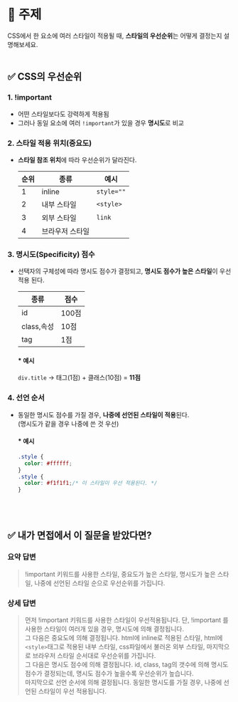 # 📝 주제
CSS에서 한 요소에 여러 스타일이 적용될 때, **스타일의 우선순위**는 어떻게 결정는지 설명해보세요.
<br></br>
## ✅ CSS의 우선순위
### 1. **!important**
- 어떤 스타일보다도 강력하게 적용됨
- 그러나 동일 요소에 여러 `!important`가 있을 경우 **명시도**로 비교

### 2. **스타일 적용 위치(중요도)** 
- **스타일 참조 위치**에 따라 우선순위가 달라진다.
  
  | 순위 | 종류 | 예시 |
  |---|---|---|
  | 1 | inline  | `style=""` |
  | 2 | 내부 스타일  | `<style>` |
  | 3 | 외부 스타일 | `link` |
  | 4 | 브라우저 스타일 |   |

### 3. **명시도(Specificity) 점수**
- 선택자의 구체성에 따라 명시도 점수가 결정되고, **명시도 점수가 높은 스타일**이 우선 적용 된다.

  | 종류 | 점수 |
  | --- | --- |
  | id | 100점 |
  | class,속성 | 10점 |
  | tag | 1점 |

  #### * 예시

  `div.title` → 태그(1점) + 클래스(10점) = **11점**

### 4. **선언 순서** 
- 동일한 명시도 점수를 가질 경우, **나중에 선언된 스타일이 적용**된다.  
  (명시도가 같을 경우 나중에 쓴 것 우선)

  #### * 예시
  ```css
  .style {
    color: #ffffff;
  }
  .style {
    color: #f1f1f1;/* 이 스타일이 우선 적용된다. */
  }
  ```

<br></br>
## ✅ 내가 면접에서 이 질문을 받았다면?
### 요약 답변
> !important 키워드를 사용한 스타일, 중요도가 높은 스타일, 명시도가 높은 스타일, 나중에 선언된 스타일 순으로 우선순위를 가집니다.
### 상세 답변
> 먼저 !important 키워드를 사용한 스타일이 우선적용됩니다. 단, !important 를 사용한 스타일이 여러개 있을 경우, 명시도에 의해 결정됩니다.  
> 그 다음은 중요도에 의해 결정됩니다. html에 inline로 적용된 스타일, html에 `<style>`태그로 적용된 내부 스타일, css파일에서 불러온 외부 스타일, 마지막으로 브라우저 스타일 순서대로 우선순위를 가집니다.  
> 그 다음은 명시도 점수에 의해 결정됩니다. id, class, tag의 갯수에 의해 명시도 점수가 결정되는데, 명시도 점수가 높을수록 우선순위가 높습니다.  
> 마지막으로 선언 순서에 의해 결정됩니다. 동일한 명시도를 가질 경우, 나중에 선언된 스타일이 우선 적용됩니다.  
